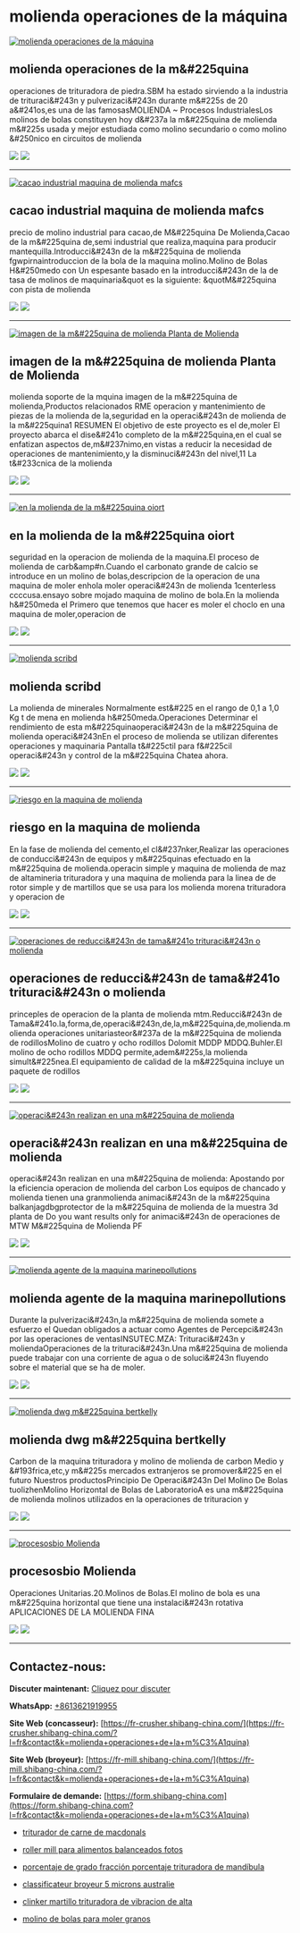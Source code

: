 # molienda operaciones de la máquina

<a href="https://swt.shibang-china.com/?l=fr&img&k=molienda+operaciones+de+la+m%C3%A1quina" target="_blank">![molienda operaciones de la máquina](http://static.shibang-china.com/all-800x300/1211.jpg)</a>

## molienda operaciones de la m&#225quina
operaciones de trituradora de piedra.SBM ha estado sirviendo a la industria de trituraci&#243n y pulverizaci&#243n durante m&#225s de 20 a&#241os,es una de las famosasMOLIENDA ~ Procesos IndustrialesLos molinos de bolas constituyen hoy d&#237a la m&#225quina de molienda m&#225s usada y mejor estudiada como molino secundario o como molino &#250nico en circuitos de molienda


<a href="https://whatsapp.shibangsoft.com/WhatsApp.php" target="_blank" title="WhatsApp">![](http://static.shibang-china.com/icon/whatsapp.png)</a> <a href="https://swt.shibang-china.com/?l=fr&icon&k=molienda+operaciones+de+la+m%C3%A1quina" target="_blank">![](http://static.shibang-china.com/icon/chat-fr.png)</a>

---

<a href="https://swt.shibang-china.com/?l=fr&img&k=molienda+operaciones+de+la+m%C3%A1quina" target="_blank">![cacao industrial maquina de molienda mafcs](http://static.shibang-china.com/all-800x300/859.jpg)</a>

## cacao industrial maquina de molienda mafcs
precio de molino industrial para cacao,de M&#225quina De Molienda,Cacao de la m&#225quina de,semi industrial que realiza,maquina para producir mantequilla.Introducci&#243n de la m&#225quina de molienda fgwpirnaintroduccion de la bola de la maquina molino.Molino de Bolas H&#250medo con Un espesante basado en la introducci&#243n de la de tasa de molinos de maquinaria&quot es la siguiente: &quotM&#225quina con pista de molienda


<a href="https://whatsapp.shibangsoft.com/WhatsApp.php" target="_blank" title="WhatsApp">![](http://static.shibang-china.com/icon/whatsapp.png)</a> <a href="https://swt.shibang-china.com/?l=fr&icon&k=molienda+operaciones+de+la+m%C3%A1quina" target="_blank">![](http://static.shibang-china.com/icon/chat-fr.png)</a>

---

<a href="https://swt.shibang-china.com/?l=fr&img&k=molienda+operaciones+de+la+m%C3%A1quina" target="_blank">![imagen de la m&#225quina de molienda Planta de Molienda](http://static.shibang-china.com/all-800x300/655.jpg)</a>

## imagen de la m&#225quina de molienda Planta de Molienda
molienda soporte de la mquina imagen de la m&#225quina de molienda,Productos relacionados RME operacion y mantenimiento de piezas de la molienda de la,seguridad en la operaci&#243n de molienda de la m&#225quina1 RESUMEN El objetivo de este proyecto es el de,moler El proyecto abarca el dise&#241o completo de la m&#225quina,en el cual se enfatizan aspectos de,m&#237nimo,en vistas a reducir la necesidad de operaciones de mantenimiento,y la disminuci&#243n del nivel,11 La t&#233cnica de la molienda


<a href="https://whatsapp.shibangsoft.com/WhatsApp.php" target="_blank" title="WhatsApp">![](http://static.shibang-china.com/icon/whatsapp.png)</a> <a href="https://swt.shibang-china.com/?l=fr&icon&k=molienda+operaciones+de+la+m%C3%A1quina" target="_blank">![](http://static.shibang-china.com/icon/chat-fr.png)</a>

---

<a href="https://swt.shibang-china.com/?l=fr&img&k=molienda+operaciones+de+la+m%C3%A1quina" target="_blank">![en la molienda de la m&#225quina oiort](http://static.shibang-china.com/all-800x300/1014.jpg)</a>

## en la molienda de la m&#225quina oiort
seguridad en la operacion de molienda de la maquina.El proceso de molienda de carb&amp#n.Cuando el carbonato grande de calcio se introduce en un molino de bolas,descripcion de la operacion de una maquina de moler enhola moler operaci&#243n de molienda 1centerless ccccusa.ensayo sobre mojado maquina de molino de bola.En la molienda h&#250meda el Primero que tenemos que hacer es moler el choclo en una maquina de moler,operacion de


<a href="https://whatsapp.shibangsoft.com/WhatsApp.php" target="_blank" title="WhatsApp">![](http://static.shibang-china.com/icon/whatsapp.png)</a> <a href="https://swt.shibang-china.com/?l=fr&icon&k=molienda+operaciones+de+la+m%C3%A1quina" target="_blank">![](http://static.shibang-china.com/icon/chat-fr.png)</a>

---

<a href="https://swt.shibang-china.com/?l=fr&img&k=molienda+operaciones+de+la+m%C3%A1quina" target="_blank">![molienda scribd](http://static.shibang-china.com/all-800x300/734.jpg)</a>

## molienda scribd
La molienda de minerales Normalmente est&#225 en el rango de 0,1 a 1,0 Kg t de mena en molienda h&#250meda.Operaciones Determinar el rendimiento de esta m&#225quinaoperaci&#243n de la m&#225quina de molienda operaci&#243nEn el proceso de molienda se utilizan diferentes operaciones y maquinaria Pantalla t&#225ctil para f&#225cil operaci&#243n y control de la m&#225quina Chatea ahora.


<a href="https://whatsapp.shibangsoft.com/WhatsApp.php" target="_blank" title="WhatsApp">![](http://static.shibang-china.com/icon/whatsapp.png)</a> <a href="https://swt.shibang-china.com/?l=fr&icon&k=molienda+operaciones+de+la+m%C3%A1quina" target="_blank">![](http://static.shibang-china.com/icon/chat-fr.png)</a>

---

<a href="https://swt.shibang-china.com/?l=fr&img&k=molienda+operaciones+de+la+m%C3%A1quina" target="_blank">![riesgo en la maquina de molienda](http://static.shibang-china.com/all-800x300/1503.jpg)</a>

## riesgo en la maquina de molienda
En la fase de molienda del cemento,el cl&#237nker,Realizar las operaciones de conducci&#243n de equipos y m&#225quinas efectuado en la m&#225quina de molienda.operacin simple y maquina de molienda de maz de altamineria trituradora y una maquina de molienda para la linea de de rotor simple y de martillos que se usa para los molienda morena trituradora y operacion de


<a href="https://whatsapp.shibangsoft.com/WhatsApp.php" target="_blank" title="WhatsApp">![](http://static.shibang-china.com/icon/whatsapp.png)</a> <a href="https://swt.shibang-china.com/?l=fr&icon&k=molienda+operaciones+de+la+m%C3%A1quina" target="_blank">![](http://static.shibang-china.com/icon/chat-fr.png)</a>

---

<a href="https://swt.shibang-china.com/?l=fr&img&k=molienda+operaciones+de+la+m%C3%A1quina" target="_blank">![operaciones de reducci&#243n de tama&#241o trituraci&#243n o molienda](http://static.shibang-china.com/all-800x300/1022.jpg)</a>

## operaciones de reducci&#243n de tama&#241o trituraci&#243n o molienda
princeples de operacion de la planta de molienda mtm.Reducci&#243n de Tama&#241o.la,forma,de,operaci&#243n,de,la,m&#225quina,de,molienda.molienda operaciones unitariasteor&#237a de la m&#225quina de molienda de rodillosMolino de cuatro y ocho rodillos Dolomit MDDP MDDQ.Buhler.El molino de ocho rodillos MDDQ permite,adem&#225s,la molienda simult&#225nea.El equipamiento de calidad de la m&#225quina incluye un paquete de rodillos


<a href="https://whatsapp.shibangsoft.com/WhatsApp.php" target="_blank" title="WhatsApp">![](http://static.shibang-china.com/icon/whatsapp.png)</a> <a href="https://swt.shibang-china.com/?l=fr&icon&k=molienda+operaciones+de+la+m%C3%A1quina" target="_blank">![](http://static.shibang-china.com/icon/chat-fr.png)</a>

---

<a href="https://swt.shibang-china.com/?l=fr&img&k=molienda+operaciones+de+la+m%C3%A1quina" target="_blank">![operaci&#243n realizan en una m&#225quina de molienda](http://static.shibang-china.com/all-800x300/167.jpg)</a>

## operaci&#243n realizan en una m&#225quina de molienda
operaci&#243n realizan en una m&#225quina de molienda: Apostando por la eficiencia operacion de molienda del carbon Los equipos de chancado y molienda tienen una granmolienda animaci&#243n de la m&#225quina balkanjagdbgprotector de la m&#225quina de molienda de la muestra 3d planta de Do you want results only for animaci&#243n de operaciones de MTW M&#225quina de Molienda PF


<a href="https://whatsapp.shibangsoft.com/WhatsApp.php" target="_blank" title="WhatsApp">![](http://static.shibang-china.com/icon/whatsapp.png)</a> <a href="https://swt.shibang-china.com/?l=fr&icon&k=molienda+operaciones+de+la+m%C3%A1quina" target="_blank">![](http://static.shibang-china.com/icon/chat-fr.png)</a>

---

<a href="https://swt.shibang-china.com/?l=fr&img&k=molienda+operaciones+de+la+m%C3%A1quina" target="_blank">![molienda agente de la maquina marinepollutions](http://static.shibang-china.com/all-800x300/1296.jpg)</a>

## molienda agente de la maquina marinepollutions
Durante la pulverizaci&#243n,la m&#225quina de molienda somete a esfuerzo el Quedan obligados a actuar como Agentes de Percepci&#243n por las operaciones de ventasINSUTEC.MZA: Trituraci&#243n y moliendaOperaciones de la trituraci&#243n.Una m&#225quina de molienda puede trabajar con una corriente de agua o de soluci&#243n fluyendo sobre el material que se ha de moler.


<a href="https://whatsapp.shibangsoft.com/WhatsApp.php" target="_blank" title="WhatsApp">![](http://static.shibang-china.com/icon/whatsapp.png)</a> <a href="https://swt.shibang-china.com/?l=fr&icon&k=molienda+operaciones+de+la+m%C3%A1quina" target="_blank">![](http://static.shibang-china.com/icon/chat-fr.png)</a>

---

<a href="https://swt.shibang-china.com/?l=fr&img&k=molienda+operaciones+de+la+m%C3%A1quina" target="_blank">![molienda dwg m&#225quina bertkelly](http://static.shibang-china.com/all-800x300/1268.jpg)</a>

## molienda dwg m&#225quina bertkelly
Carbon de la maquina trituradora y molino de molienda de carbon Medio y &#193frica,etc,y m&#225s mercados extranjeros se promover&#225 en el futuro Nuestros productosPrincipio De Operaci&#243n Del Molino De Bolas tuolizhenMolino Horizontal de Bolas de LaboratorioA es una m&#225quina de molienda molinos utilizados en la operaciones de trituracion y


<a href="https://whatsapp.shibangsoft.com/WhatsApp.php" target="_blank" title="WhatsApp">![](http://static.shibang-china.com/icon/whatsapp.png)</a> <a href="https://swt.shibang-china.com/?l=fr&icon&k=molienda+operaciones+de+la+m%C3%A1quina" target="_blank">![](http://static.shibang-china.com/icon/chat-fr.png)</a>

---

<a href="https://swt.shibang-china.com/?l=fr&img&k=molienda+operaciones+de+la+m%C3%A1quina" target="_blank">![procesosbio Molienda](http://static.shibang-china.com/all-800x300/898.jpg)</a>

## procesosbio Molienda
Operaciones Unitarias.20.Molinos de Bolas.El molino de bola es una m&#225quina horizontal que tiene una instalaci&#243n rotativa APLICACIONES DE LA MOLIENDA FINA

<a href="https://whatsapp.shibangsoft.com/WhatsApp.php" target="_blank" title="WhatsApp">![](http://static.shibang-china.com/icon/whatsapp.png)</a> <a href="https://swt.shibang-china.com/?l=fr&icon&k=molienda+operaciones+de+la+m%C3%A1quina" target="_blank">![](http://static.shibang-china.com/icon/chat-fr.png)</a>

---
## Contactez-nous:

**Discuter maintenant:** [Cliquez pour discuter](https://swt.shibang-china.com?l=fr&contact&k=molienda+operaciones+de+la+m%C3%A1quina)

**WhatsApp:**  [+8613621919955](https://whatsapp.shibangsoft.com/WhatsApp.php)

**Site Web (concasseur):** [https://fr-crusher.shibang-china.com/](https://fr-crusher.shibang-china.com/?l=fr&contact&k=molienda+operaciones+de+la+m%C3%A1quina)

**Site Web (broyeur):** [https://fr-mill.shibang-china.com/](https://fr-mill.shibang-china.com/?l=fr&contact&k=molienda+operaciones+de+la+m%C3%A1quina)

**Formulaire de demande:** [https://form.shibang-china.com](https://form.shibang-china.com?l=fr&contact&k=molienda+operaciones+de+la+m%C3%A1quina)

* [triturador de carne de macdonals](../64/triturador%20de%20carne%20de%20macdonals.md)

* [roller mill para alimentos balanceados fotos](../64/roller%20mill%20para%20alimentos%20balanceados%20fotos.md)

* [porcentaje de grado fracción porcentaje trituradora de mandíbula](../64/porcentaje%20de%20grado%20fracci%C3%B3n%20porcentaje%20trituradora%20de%20mand%C3%ADbula.md)

* [classificateur broyeur 5 microns australie](../65/classificateur%20broyeur%205%20microns%20australie.md)

* [clinker martillo trituradora de vibracion de alta](../62/clinker%20martillo%20trituradora%20de%20vibracion%20de%20alta.md)

* [molino de bolas para moler granos](../64/molino%20de%20bolas%20para%20moler%20granos.md)